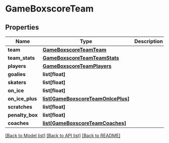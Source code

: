 # GameBoxscoreTeam

## Properties
Name | Type | Description | Notes
------------ | ------------- | ------------- | -------------
**team** | [**GameBoxscoreTeamTeam**](GameBoxscoreTeamTeam.md) |  | [optional] 
**team_stats** | [**GameBoxscoreTeamTeamStats**](GameBoxscoreTeamTeamStats.md) |  | [optional] 
**players** | [**GameBoxscoreTeamPlayers**](GameBoxscoreTeamPlayers.md) |  | [optional] 
**goalies** | **list[float]** |  | [optional] 
**skaters** | **list[float]** |  | [optional] 
**on_ice** | **list[float]** |  | [optional] 
**on_ice_plus** | [**list[GameBoxscoreTeamOnIcePlus]**](GameBoxscoreTeamOnIcePlus.md) |  | [optional] 
**scratches** | **list[float]** |  | [optional] 
**penalty_box** | **list[float]** |  | [optional] 
**coaches** | [**list[GameBoxscoreTeamCoaches]**](GameBoxscoreTeamCoaches.md) |  | [optional] 

[[Back to Model list]](../README.md#documentation-for-models) [[Back to API list]](../README.md#documentation-for-api-endpoints) [[Back to README]](../README.md)

